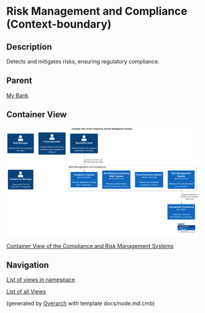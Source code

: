 
# Risk Management and Compliance (Context-boundary)
## Description
Detects and mitigates risks, ensuring regulatory compliance.

## Parent
[My Bank](../../mybank/mybank-plc.md)

## Container View
![Container View of the Compliance and Risk Management Systems](../../mybank/compliance/container-view.png)

[Container View of the Compliance and Risk Management Systems](../../mybank/compliance/container-view.md)


## Navigation
[List of views in namespace](./views-in-namespace.md)

[List of all Views](../../views.md)


(generated by [Overarch](https://github.com/soulspace-org/overarch) with template docs/node.md.cmb)
